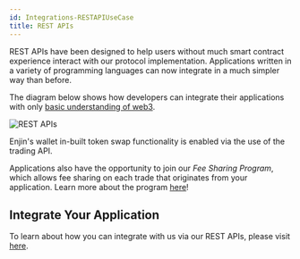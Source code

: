 ```yaml
---
id: Integrations-RESTAPIUseCase
title: REST APIs
---
```

REST APIs have been designed to help users without much smart contract experience interact with our protocol implementation. Applications written in a variety of programming languages can now integrate in a much simpler way than before. 

The diagram below shows how developers can integrate their applications with only [basic understanding of web3](references-web3.md).

![REST APIs](/uploads/restapis.png "REST APIs")

Enjin's wallet in-built token swap functionality is enabled via the use of the trading API.

Applications also have the opportunity to join our *Fee Sharing Program*, which allows fee sharing on each trade that originates from your application. Learn more about the program [here](integrations-feesharing.md)!

## Integrate Your Application
To learn about how you can integrate with us via our REST APIs, please visit [here](integrations-.md).
